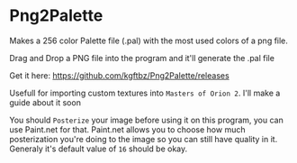 # Png2Palette
Makes a 256 color Palette file (.pal) with the most used colors of a png file.

Drag and Drop a PNG file into the program and it'll generate the .pal file

Get it here: https://github.com/kgftbz/Png2Palette/releases

Usefull for importing custom textures into `Masters of Orion 2`. I'll make a guide about it soon

You should `Posterize` your image before using it on this program, you can use Paint.net for that. Paint.net allows you to choose how much posterization you're doing to the image so you can still have quality in it. Generaly it's default value of `16` should be okay.
